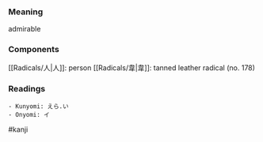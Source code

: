 ### Meaning

admirable

### Components

[[Radicals/人|人]]: person [[Radicals/韋|韋]]: tanned leather radical (no. 178)

### Readings

```
- Kunyomi: えら.い
- Onyomi: イ
```

#kanji